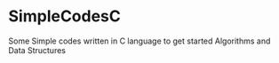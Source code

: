 # SimpleCodesC
Some Simple codes written in C language to get started
Algorithms and Data Structures

